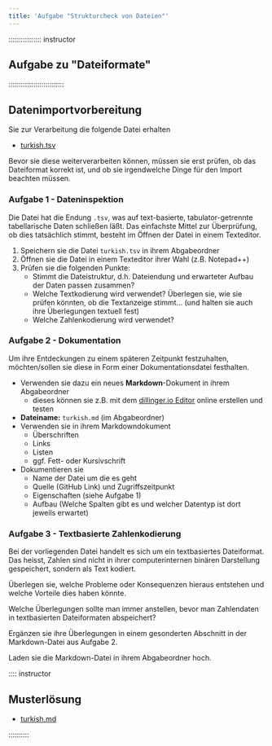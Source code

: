 ```yaml
---
title: 'Aufgabe "Strukturcheck von Dateien"'
---
```


:::::::::::::::: instructor
## Aufgabe zu "Dateiformate"
:::::::::::::::::::::::::::


## Datenimportvorbereitung

Sie zur Verarbeitung die folgende Datei erhalten

- [turkish.tsv](data/turkish.tsv)

Bevor sie diese weiterverarbeiten können, müssen sie erst prüfen, ob das Dateiformat korrekt ist, und ob sie irgendwelche Dinge für den Import beachten müssen.

### Aufgabe 1 - Dateninspektion

Die Datei hat die Endung `.tsv`, was auf text-basierte, tabulator-getrennte tabellarische Daten schließen läßt.
Das einfachste Mittel zur Überprüfung, ob dies tatsächlich stimmt, besteht im Öffnen der Datei in einem Texteditor.

1. Speichern sie die Datei `turkish.tsv` in ihrem Abgabeordner
2. Öffnen sie die Datei in einem Texteditor ihrer Wahl (z.B. Notepad++)
3. Prüfen sie die folgenden Punkte:
   - Stimmt die Dateistruktur, d.h. Dateiendung und erwarteter Aufbau der Daten passen zusammen?
   - Welche Textkodierung wird verwendet? Überlegen sie, wie sie prüfen könnten, ob die Textanzeige stimmt... (und halten sie auch ihre Überlegungen textuell fest)
   - Welche Zahlenkodierung wird verwendet?
   
### Aufgabe 2 - Dokumentation

Um ihre Entdeckungen zu einem späteren Zeitpunkt festzuhalten, möchten/sollen sie diese in Form einer Dokumentationsdatei festhalten.

- Verwenden sie dazu ein neues **Markdown**-Dokument in ihrem Abgabeordner
  - dieses können sie z.B. mit dem [dillinger.io Editor](https://dillinger.io/) online erstellen und testen
- **Dateiname:** `turkish.md` (im Abgabeordner)
- Verwenden sie in ihrem Markdowndokument
  - Überschriften
  - Links
  - Listen
  - ggf. Fett- oder Kursivschrift
- Dokumentieren sie
  - Name der Datei um die es geht
  - Quelle (GitHub Link) und Zugriffszeitpunkt
  - Eigenschaften (siehe Aufgabe 1)
  - Aufbau (Welche Spalten gibt es und welcher Datentyp ist dort jeweils erwartet)

### Aufgabe 3 - Textbasierte Zahlenkodierung

Bei der vorliegenden Datei handelt es sich um ein textbasiertes Dateiformat.
Das heisst, Zahlen sind nicht in ihrer computerinternen binären Darstellung gespeichert, sondern als Text kodiert.

Überlegen sie, welche Probleme oder Konsequenzen hieraus entstehen und welche Vorteile dies haben könnte.

Welche Überlegungen sollte man immer anstellen, bevor man Zahlendaten in textbasierten Dateiformaten abspeichert?

Ergänzen sie ihre Überlegungen in einem gesonderten Abschnitt in der Markdown-Datei aus Aufgabe 2.

Laden sie die Markdown-Datei in ihrem Abgabeordner hoch.



:::: instructor

## Musterlösung

- [turkish.md](data/turkish.md.txt)

::::::::::



